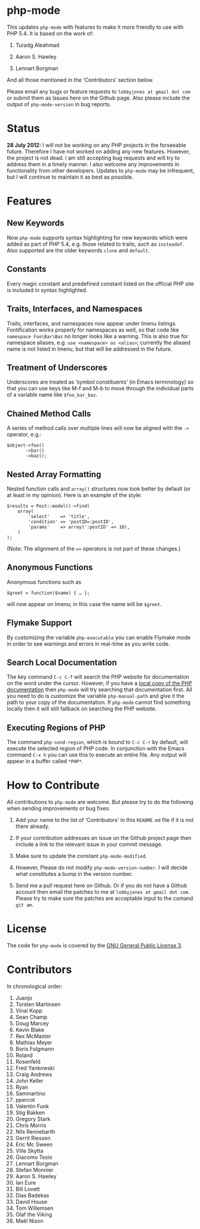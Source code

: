 # php-mode

This updates `php-mode` with features to make it more friendly to use with PHP 5.4.  It is based on the work of:

1. Turadg Aleahmad

2. Aaron S. Hawley

3. Lennart Borgman

And all those mentioned in the ‘Contributors’ section below.

Please email any bugs or feature requests to `lobbyjones at gmail dot com` or submit them as Issues here on the Github page.  Also please include the output of `php-mode-version` in bug reports.

# Status

**28 July 2012:**  I will not be working on any PHP projects in the forseeable future.  Therefore I have not worked on adding any new features.  However, the project is not dead.  I am still accepting bug requests and will try to address them in a timely manner.  I also welcome any improvements in functionality from other developers.  Updates to `php-mode` may be infrequent, but I will continue to maintain it as best as possible.

# Features

## New Keywords

Now `php-mode` supports syntax highlighting for new keywords which were added as part of PHP 5.4, e.g. those related to traits, such as `insteadof`.  Also supported are the older keywords `clone` and `default`.

## Constants

Every magic constant and predefined constant listed on the official PHP site is included in syntax highlighted.

## Traits, Interfaces, and Namespaces

Traits, interfaces, and namespaces now appear under Imenu listings.  Fontification works properly for namespaces as well, so that code like `namespace Foo\Bar\Baz` no longer looks like a warning.  This is also true for namespace aliases, e.g. `use <namespace> as <alias>`; currently the aliased name is not listed in Imenu, but that will be addressed in the future.

## Treatment of Underscores

Underscores are treated as ‘symbol constituents’ (in Emacs terminology) so that you can use keys like M-f and M-b to move through the individual parts of a variable name like `$foo_bar_baz`.

## Chained Method Calls

A series of method calls over multiple lines will now be aligned with the `->` operator, e.g.:

    $object->foo()
           ->bar()
           ->baz();

## Nested Array Formatting

Nested function calls and `array()` structures now look better by default (or at least in my opinion).  Here is an example of the style:

    $results = Post::model()->find(
        array(
            'select'    => 'title',
            'condition' => 'postID=:postID',
            'params'    => array(':postID' => 10),
        )
    );

(Note: The alignment of the `=>` operators is not part of these changes.)

## Anonymous Functions

Anonymous functions such as

    $greet = function($name) { … };

will now appear on Imenu; in this case the name will be `$greet`.

## Flymake Support

By customizing the variable `php-executable` you can enable Flymake mode in order to see warnings and errors in real-time as you write code.

## Search Local Documentation

The key command `C-c C-f` will search the PHP website for documentation on the word under the cursor.  However, if you have a [local copy of the PHP documentation](http://us2.php.net/download-docs.php) then `php-mode` will try searching that documentation first.  All you need to do is customize the variable `php-manual-path` and give it the path to your copy of the documentation.  If `php-mode` cannot find something locally then it will still fallback on searching the PHP website.

## Executing Regions of PHP

The command `php-send-region`, which is bound to `C-c C-r` by default, will execute the selected region of PHP code.  In conjunction with the Emacs command `C-x h` you can use this to execute an entire file.  Any output will appear in a buffer called `*PHP*`.

# How to Contribute

All contributions to `php-mode` are welcome.  But please try to do the following when sending improvements or bug fixes:

1. Add your name to the list of ‘Contributors’ in this `README.md` file if it is not there already.

2. If your contribution addresses an issue on the Github project page then include a link to the relevant issue in your commit message.

3. Make sure to update the constant `php-mode-modified`.

4. However, Please do not modify `php-mode-version-number`.  I will decide what constitutes a bump in the version number.

5. Send me a pull request here on Github.  Or if you do not have a Github account then email the patches to me at `lobbyjones at gmail dot com`.  Please try to make sure the patches are acceptable input to the comand `git am`.

# License

The code for `php-mode` is covered by the [GNU General Public License 3](http://www.gnu.org/copyleft/gpl.html).

# Contributors

In chronological order:

1. Juanjo
2. Torsten Martinsen
3. Vinai Kopp
4. Sean Champ
5. Doug Marcey
6. Kevin Blake
7. Rex McMaster
8. Mathias Meyer
9. Boris Folgmann
10. Roland
11. Rosenfeld
12. Fred Yankowski
13. Craig Andrews
14. John Keller
15. Ryan
16. Sammartino
17. ppercot
18. Valentin Funk
19. Stig Bakken
20. Gregory Stark
21. Chris Morris
22. Nils Rennebarth
23. Gerrit Riessen
24. Eric Mc Sween
25. Ville Skytta
26. Giacomo Tesio
27. Lennart Borgman
28. Stefan Monnier
29. Aaron S. Hawley
30. Ian Eure
31. Bill Lovett
32. Dias Badekas
33. David House
34. Tom Willemsen
35. Olaf the Viking
36. Maël Nison
